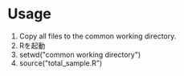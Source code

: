 # Usage

1. Copy all files to the common working directory.
2. Rを起動
3. setwd("common working directory")
4. source("total_sample.R")
